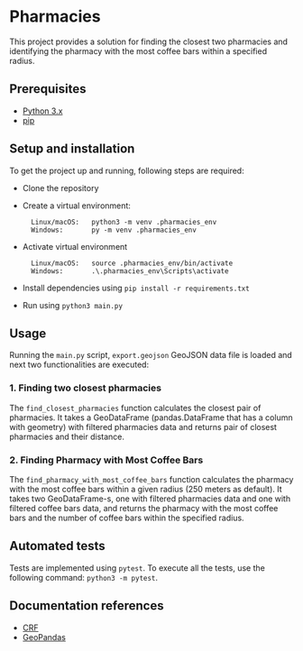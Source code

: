 # Pharmacies

This project provides a solution for finding the closest two pharmacies and identifying the pharmacy with the most 
coffee bars within a specified radius.

## Prerequisites

* [Python 3.x](https://www.python.org/downloads/)
* [pip](https://pip.pypa.io/en/stable/installation/)

## Setup and installation

To get the project up and running, following steps are required:
  * Clone the repository
  * Create a virtual environment:
    
          Linux/macOS:   python3 -m venv .pharmacies_env
          Windows:       py -m venv .pharmacies_env

  * Activate virtual environment

          Linux/macOS:   source .pharmacies_env/bin/activate
          Windows:       .\.pharmacies_env\Scripts\activate

  * Install dependencies using `pip install -r requirements.txt`
  * Run using `python3 main.py`

## Usage

Running the `main.py` script, `export.geojson` GeoJSON data file is loaded and next two functionalities are executed:

### 1. Finding two closest pharmacies

The `find_closest_pharmacies` function calculates the closest pair of pharmacies. It takes a GeoDataFrame (pandas.DataFrame 
that has a column with geometry) with filtered pharmacies data and returns pair of closest pharmacies and their distance.

### 2. Finding Pharmacy with Most Coffee Bars

The `find_pharmacy_with_most_coffee_bars` function calculates the pharmacy with the most coffee bars within a given 
radius (250 meters as default). It takes two GeoDataFrame-s, one with filtered pharmacies data and one with filtered 
coffee bars data, and returns the pharmacy with the most coffee bars and the number of coffee bars within the specified 
radius.

## Automated tests

Tests are implemented using `pytest`. To execute all the tests, use the following command: `python3 -m pytest`.

## Documentation references

- [CRF](https://epsg.io/32633)
- [GeoPandas](https://geopandas.org/en/latest/docs.html)
